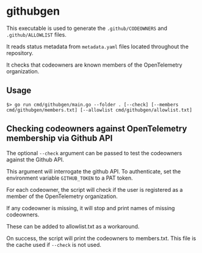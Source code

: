 # githubgen

This executable is used to generate the `.github/CODEOWNERS` and `.github/ALLOWLIST` files.

It reads status metadata from `metadata.yaml` files located throughout the repository.

It checks that codeowners are known members of the OpenTelemetry organization.

## Usage

```
$> go run cmd/githubgen/main.go --folder . [--check] [--members cmd/githubgen/members.txt] [--allowlist cmd/githubgen/allowlist.txt] 
```

## Checking codeowners against OpenTelemetry membership via Github API

The optional `--check` argument can be passed to test the codeowners against the Github API.

This argument will interrogate the github API. To authenticate, set the environment variable `GITHUB_TOKEN` to a PAT token.

For each codeowner, the script will check if the user is registered as a member of the OpenTelemetry organization.

If any codeowner is missing, it will stop and print names of missing codeowners.

These can be added to allowlist.txt as a workaround.

On success, the script will print the codeowners to members.txt. This file is the cache used if `--check` is not used.

